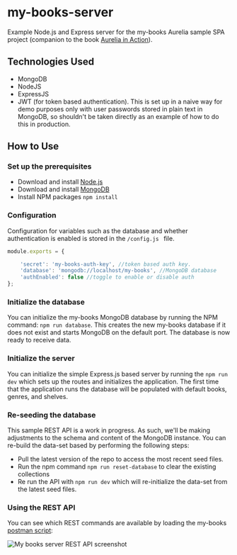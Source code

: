 # my-books-server
Example Node.js and Express server for the my-books Aurelia sample SPA project (companion to the book [Aurelia in Action](https://www.manning.com/books/aurelia-in-action)).

## Technologies Used
* MongoDB
* NodeJS
* ExpressJS
* JWT (for token based authentication). This is set up in a naive way for demo purposes only with user passwords stored in plain text in MongoDB, so shouldn't be taken directly as an example of how to do this in production.

## How to Use

### Set up the prerequisites
* Download and install [Node.js](https://nodejs.org/en/download/package-manager/)
* Download and install [MongoDB](https://docs.mongodb.com/manual/installation/)
* Install NPM packages `npm install`


### Configuration ###
Configuration for variables such as the database and whether authentication is enabled is stored in the <code>/config.js </code> file.

```js
module.exports = {

    'secret': 'my-books-auth-key', //token based auth key.
    'database': 'mongodb://localhost/my-books', //MongoDB database
    'authEnabled': false //toggle to enable or disable auth
};
```

### Initialize the database 
You can initialize the my-books MongoDB database by running the NPM command: `npm run database`. This creates the new my-books database
if it does not exist and starts MongoDB on the default port. The database is now ready to receive data.

### Initialize the server
You can initialize the simple Express.js based server by running the `npm run dev` which sets up the routes and initializes the application. The first time that the application runs the database will be populated with default books, genres, and shelves.

### Re-seeding the database
This sample REST API is a work in progress. As such, we'll be making adjustments to the schema and content of the MongoDB instance. You can re-build the data-set based by performing the following steps:
- Pull the latest version of the repo to access the most recent seed files.
- Run the npm command `npm run reset-database` to clear the existing collections
- Re run the API with `npm run dev` which will re-initialize the data-set from the latest seed files.

### Using the REST API
You can see which REST commands are available by loading the my-books [postman script](https://github.com/freshcutdevelopment/my-books-server/blob/master/my-books.postman_collection.json):

![My books server REST API screenshot](https://sean-hunter.io/wp-content/uploads/2017/06/my-books-sample-server.png "My books server REST API screenshot")

